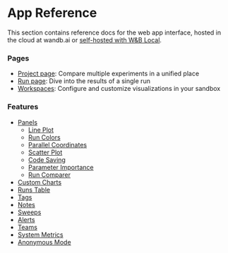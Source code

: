 # App Reference

This section contains reference docs for the web app interface, hosted in the cloud at wandb.ai or [self-hosted with W&B Local](../../self-hosted/).

### Pages

* [Project page](pages/project-page.md): Compare multiple experiments in a unified place
* [Run page](pages/run-page.md): Dive into the results of a single run
* [Workspaces](pages/workspaces.md): Configure and customize visualizations in your sandbox

### Features

* [Panels](features/panels/)
  * [Line Plot](features/panels/line-plot/)
  * [Run Colors](features/panels/run-colors.md)
  * [Parallel Coordinates](features/panels/parallel-coordinates.md)
  * [Scatter Plot](features/panels/scatter-plot.md)
  * [Code Saving](features/panels/code.md)
  * [Parameter Importance](features/panels/parameter-importance.md)
  * [Run Comparer](features/panels/run-comparer.md)
* [Custom Charts](features/custom-charts/)
* [Runs Table](features/runs-table.md)
* [Tags](features/tags.md)
* [Notes](features/notes.md)
* [Sweeps](features/sweeps.md)
* [Alerts](features/alerts.md)
* [Teams](features/teams.md)
* [System Metrics](features/system-metrics.md)
* [Anonymous Mode](features/anon.md)

